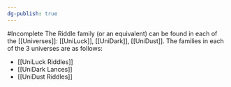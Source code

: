 ```yaml
---
dg-publish: true
---
```

#Incomplete 
The Riddle family (or an equivalent) can be found in each of the [[Universes]]: [[UniLuck]], [[UniDark]], [[UniDust]].
The families in each of the 3 universes are as follows:
- [[UniLuck Riddles]]
- [[UniDark Lances]]
- [[UniDust Riddles]]
